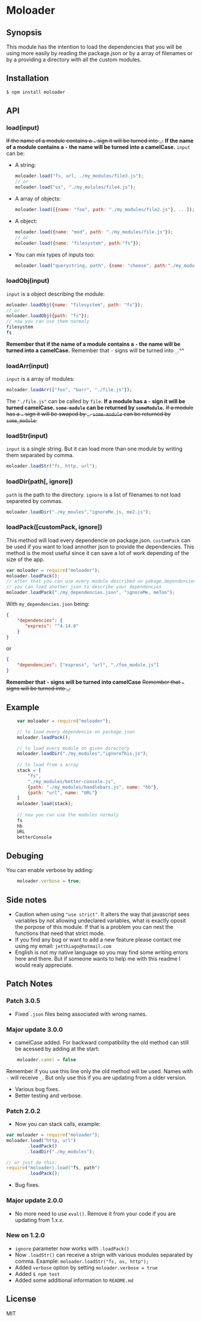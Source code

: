 # Moloader

## Synopsis
This module has the intention to load the dependencies that you will be using more easily by reading the package.json or by a array of filenames or by a providing a directory with all the custom modules.

## Installation
```bash
$ npm install moloader
```
## API
### load(input)
~~If the name of a module contains a ```-``` sign it will be turned into ```_```.~~
**If the name of a module contains a ```-``` the name will be turned into a camelCase.**
```input``` can be:
- A string:
    ```js
    moloader.load("fs, url, ./my_modules/file3.js");
    // or
    moloader.load("os", "./my_molules/file4.js");
    ```
- A array of objects: 
    ```js
    moloader.load([{name: "foo", path: "./my_modules/file2.js"}, ...]);
    ```
- A object: 
    ```js
    moloader.load({name: "mod", path: "./my_modules/file.js"});
    // or
    moloader.load({name: "filesystem", path:"fs"});
    ```
- You can mix types of inputs too:
    ```js
    moloader.load("querystring, path", {name: "cheese", path:"./my_modules/cheese.js"});
    ```


### loadObj(input)
```input``` is a object describing the module:
```js
moloader.loadObj({name: "filesystem", path: "fs"});
// or
moloader.loadObj({path: "fs"});
// now you can use them normaly
filesystem
fs
```
**Remember that if the name of a module contains a ```-``` the name will be turned into a camelCase.**
Remember that ```-``` signs will be turned into ```_```.^^
### loadArr(input)
```input``` is a array of modules:
```js
moloader.loadArr(["foo", "barr", "./file.js"]);
```
The ```"./file.js"``` can be called by ```file```.
**If a module has a ```-``` sign it will be turned camelCase. ```some-module``` can be returned by ```someModule```.**
~~If a module has a ```-``` sign it will be swaped by ```_```. ```some-module``` can be returned by ```some_module```.~~
### loadStr(input)
```input``` is a single string. But it can load more than one module by writing them separated by comma.
```js
moloader.loadStr("fs, http, url");
```
### loadDir(path[, ignore])
```path``` is the path to the directory. ```ignore``` is a list of filenames to not load separeted by commas.
```js
moloader.loadDir("./my_moules","ignoreMe.js, me2.js");
```
### loadPack([customPack, ignore])
This method will load every dependencie on package.json. ```customPack``` can be used if you want to load annother json to provide the dependencies. This method is the most useful since it can save a lot of work depending of the size of the app. 
```js
var moloader = require("moloader");
moloader.loadPack();
// after that you can use every module described on pakage.dependencies or...
// you can load another json to describe your dependencies
moloader.loadPack("./my_dependencies.json", "ignoreMe, meToo");
```
With ```my_dependencies.json``` being:
```json
{
    "dependencies": {
       "express": "^4.14.0"
    }
}
```
or
```json
{
    "dependencies": ["express", "url", "./foo_module.js"]
}
```
**Remember that ```-``` signs will be turned into camelCase**
~~Remember that ```-``` signs will be turned into ```_```.~~

## Example
```js
    var moloader = require("moloader");

    // to load every dependencie on package.json
    moloader.loadPack();

    // to load every module on given directory
    moloader.loadDir("./my_modules","ignoreThis.js");
    
    // to load from a array
    stack = [
        "fs",
        "./my_modules/better-console.js",
        {path: "./my_modules/handlebars.js", name: "hb"},
        {path: "url", name: "URL"}
    ]
    moloader.load(stack);
    
    // now you can use the modules normaly
    fs
    hb
    URL
    betterConsole
```
## Debuging
You can enable verbose by adding: 
```js
    moloader.verbose = true;
```


## Side notes
- Caution when using ```"use strict"```. It alters the way that javascript sees variables by not allowing undeclared variables, what is exactly oposit the porpose of this module. If that is a problem you can nest the functions that need that strict mode.
- If you find any bug or want to add a new feature please contact me using my email: ```jetthiago@hotmail.com```
- English is not my native language so you may find some writing errors here and there. But if someone wants to help me with this readme I would realy appreciate.

## Patch Notes
### Patch 3.0.5
- Fixed ```.json``` files being associated with wrong names.

### Major update 3.0.0
- camelCase added. For backward compatibility the old method can still be acessed by adding at the start:
```js
    moloader.camel = false
```
Remember if you use this line only the old method will be used. Names with ```-``` will receive ```_```. But only use this if you are updating from a older version.
- Various bug fixes.
- Better testing and verbose.

### Patch 2.0.2
- Now you can stack calls, example: 
```js
var moloader = require("moloader");
moloader.load("http, url")
        .loadPack()
        .loadDir("./my_modules");

// or just do this:
require("moloader).load("fs, path")
        .loadPack();
```
- Bug fixes.
### Major update 2.0.0
- No more need to use ```eval()```. Remove it from your code if you are updating from 1.x.x.
### New on 1.2.0
- ```ignore``` parameter now works with ```.loadPack()```
- Now ```.loadStr()``` can receive a strign with various modules separated by comma. Example: ```moloader.loadStr("fs, os, http");```
- Added ```verbose``` option by setting ```moloader.verbose = true```
- Added ```$ npm test```
- Added some additional information to ```README.md```

## License
MIT
